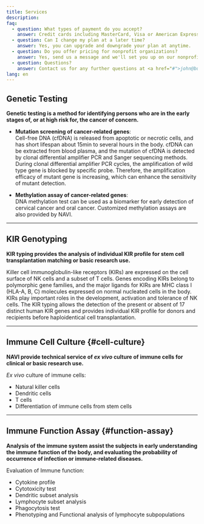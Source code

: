 ```yaml
---
title: Services
description: 
faq:
  - question: What types of payment do you accept?
    answer: Credit cards including MasterCard, Visa or American Express.
  - question: Can I change my plan at a later time?
    answer: Yes, you can upgrade and downgrade your plan at anytime.
  - question: Do you offer pricing for nonprofit organizations?
    answer: Yes, send us a message and we'll set you up on our nonprofit pricing.
  - question: Questions?
    answer: Contact us for any further questions at <a href="#">john@business.com</a>.
lang: en
---
```


## Genetic Testing
**Genetic testing is a method for identifying persons who are in the early stages of, or at high risk for, the cancer of concern.**  

- **Mutation screening of cancer-related genes**:  
Cell-free DNA (cfDNA) is released from apoptotic or necrotic cells, and has short lifespan about 15min to several hours in the body. cfDNA can be extracted from blood plasma, and the mutation of cfDNA is detected by clonal differential amplifier PCR and Sanger sequencing methods. During clonal differential amplifier PCR cycles, the amplification of wild type gene is blocked by specific probe. Therefore, the amplification efficacy of mutant gene is increasing, which can enhance the sensitivity of mutant detection.

- **Methylation assay of cancer-related genes**:  
DNA methylation test can be used as a biomarker for early detection of cervical cancer and oral cancer. Customized methylation assays are also provided by NAVI.

---

## KIR Genotyping
**KIR typing provides the analysis of individual KIR profile for stem cell transplantation matching or basic research use.**  

Killer cell immunoglobulin-like receptors (KIRs) are expressed on the cell surface of NK cells and a subset of T cells. Genes encoding KIRs belong to polymorphic gene families, and the major ligands for KIRs are MHC class I (HLA-A, B, C) molecules expressed on normal nucleated cells in the body. KIRs play important roles in the development, activation and tolerance of NK cells. The KIR typing allows the detection of the present or absent of 17 distinct human KIR genes and provides individual KIR profile for donors and recipients before haploidentical cell transplantation.

---

## Immune Cell Culture {#cell-culture}
**NAVI provide technical service of *ex vivo* culture of immune cells for clinical or
basic research use.**  

*Ex vivo* culture of immune cells:
- Natural killer cells
- Dendritic cells
- T cells
- Differentiation of immune cells from stem cells

---

## Immune Function Assay {#function-assay}
**Analysis of the immune system assist the subjects in early understanding the immune function of the body, and evaluating the probability of occurrence of infection or immune-related diseases.**

Evaluation of Immune function:  
- Cytokine profile  
- Cytotoxicity test  
- Dendritic subset analysis  
- Lymphocyte subset analysis  
- Phagocytosis test  
- Phenotyping and Functional analysis of lymphocyte subpopulations  


